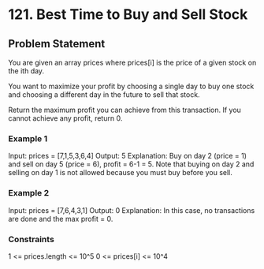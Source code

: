 # 121. Best Time to Buy and Sell Stock

## Problem Statement

You are given an array prices where prices[i] is the price of a given stock on the ith day.

You want to maximize your profit by choosing a single day to buy one stock and choosing a different day in the future to sell that stock.

Return the maximum profit you can achieve from this transaction. If you cannot achieve any profit, return 0.

### Example 1

Input: prices = [7,1,5,3,6,4]
Output: 5
Explanation: Buy on day 2 (price = 1) and sell on day 5 (price = 6), profit = 6-1 = 5.
Note that buying on day 2 and selling on day 1 is not allowed because you must buy before you sell.

### Example 2

Input: prices = [7,6,4,3,1]
Output: 0
Explanation: In this case, no transactions are done and the max profit = 0.

### Constraints

1 <= prices.length <= 10^5
0 <= prices[i] <= 10^4

